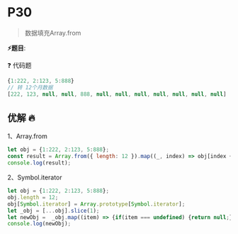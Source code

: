 # P30

> 数据填充Array.from

**⚡题目**:

❓ 代码题

```js
{1:222, 2:123, 5:888}
// 转 12个月数据
[222, 123, null, null, 888, null, null, null, null, null, null, null]
```

## 优解 🔥

1、Array.from

```js
let obj = {1:222, 2:123, 5:888};
const result = Array.from({ length: 12 }).map((_, index) => obj[index + 1] || null);
console.log(result);
```

2、Symbol.iterator

```js
let obj = {1:222, 2:123, 5:888};
obj.length = 12;
obj[Symbol.iterator] = Array.prototype[Symbol.iterator];
let _obj = [...obj].slice(1);
let newObj =  _obj.map((item) => {if(item === undefined) {return null;} else {return item;}});
console.log(newObj);
```
